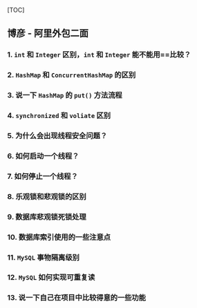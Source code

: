 [TOC]

## 博彦 - 阿里外包二面

### 1. `int` 和 `Integer` 区别，`int` 和 `Integer` 能不能用==比较？

### 2. `HashMap` 和 `ConcurrentHashMap` 的区别

### 3. 说一下 `HashMap` 的 `put()` 方法流程

### 4. `synchronized` 和 `voliate` 区别

### 5. 为什么会出现线程安全问题？

### 6. 如何启动一个线程？

### 7. 如何停止一个线程？

### 8. 乐观锁和悲观锁的区别

### 9. 数据库悲观锁死锁处理

### 10. 数据库索引使用的一些注意点

### 11. `MySQL` 事物隔离级别

### 12. `MySQL` 如何实现可重复读

### 13. 说一下自己在项目中比较得意的一些功能

